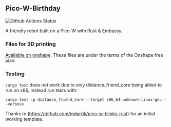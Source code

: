 ## Pico-W-Birthday

![Github Actions Status](https://github.com/WilliamBerrisford/PicoWBirthday/actions/workflows/rust.yml/badge.svg)

A friendly robot built on a Pico-W with Rust & Embassy. 

### Files for 3D printing
[Available on onshape](https://cad.onshape.com/documents/ab25dae9bb138441e9885842/w/69b030b96d4de9974a289763/e/bb5d3b762e029bd7fe2d0a3f?configuration=List_DaifwpQaD0X30e%3DDefault&renderMode=0&uiState=68865298792d2d6a8b3405fa). These files are under the terms of the Onshape free plan.

### Testing
`cargo test` does not work due to only distance_friend_core being abled to run on x86, instead run tests with:

```
cargo test -p distance_friend_core --target x86_64-unknown-linux-gnu --verbose
```

Thanks to (https://github.com/mdarrik/pico-w-blinky-rust) for an initial working template.
